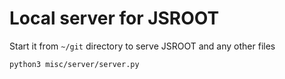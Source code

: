 # Local server for JSROOT

Start it from `~/git` directory to serve JSROOT and any other files

    python3 misc/server/server.py
    
    